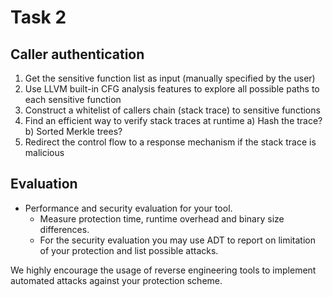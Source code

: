 # Task 2
## Caller authentication

1. Get the sensitive function list as input (manually specified by the user)
2. Use LLVM built-in CFG analysis features to explore all possible paths to each sensitive function
3. Construct a whitelist of callers chain (stack trace) to sensitive functions
4. Find an efficient way to verify stack traces at runtime
  a) Hash the trace?
  b) Sorted Merkle trees?
5. Redirect the control flow to a response mechanism if the stack trace is malicious

## Evaluation 
* Performance and security evaluation for your tool. 
  * Measure protection time, runtime overhead and binary size differences.
  * For the security evaluation you may use ADT to report on limitation of your protection and list possible attacks.

We highly encourage the usage of reverse engineering tools to implement automated attacks against your protection scheme.